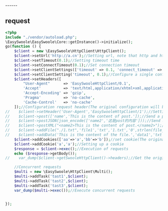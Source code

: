<head>
     <title>EasySwoole  coroutine http client|swoole  coroutine http client|swoole coroutine Http|php  coroutine client</title>
     <meta name="keywords" content="EasySwoole  coroutine http client|swoole  coroutine http client|swoole coroutine Http|php  coroutine client"/>
     <meta name="description" content="EasySwoole  coroutine http client|swoole  coroutine http client|swoole coroutine Http|php  coroutine client"/>
</head>
---<head>---

## request
```php
<?php
include "./vendor/autoload.php";
\EasySwoole\EasySwoole\Core::getInstance()->initialize();
go(function () {
    $client = new \EasySwoole\HttpClient\HttpClient();
    $client->setUrl('http://a.cn');//Setting url, note that http and https are required, HTTPS requires swoole extension to open SSL
    $client->setTimeout(0.1);//Setting timeout time
    $client->setConnectTimeout(0.1);//Set connection timeout
    $client->setClientSettings(['timeout' => 0.1, 'connect_timeout' => 0.1]);//Configure the client configuration (which will cover the original configuration), refer to https://wiki.swoole.com/wiki/page/726.html
    $client->setClientSetting('timeout', 0.1);//Configure a single configuration
    $client->setHeaders([
        "User-Agent"      => 'EasySwooleHttpClient/0.1',
        'Accept'          => 'text/html,application/xhtml+xml,application/xml',
        'Accept-Encoding' => 'gzip',
        'Pragma'          => 'no-cache',
        'Cache-Control'   => 'no-cache'
    ]);//Configuration request header(The original configuration will be covered)
//    $client->setHeader('User-Agent','EasySwooleHttpClient/1');//Setting a request header
//    $client->post(['name','This is the content of post.']);//Send a post content
//    $client->postJSON(json_encode(['name2','这是post的内容']));//Send a post json content
//    $client->postXML("<name2>This is the content of post.</name2>");//Send a post xml content
//    $client->addFile("./1.txt",'file1','txt','1.txt','0',strlen(file_get_contents('./1.txt')));//Send a file, note the size of the file
//    $client->addData('This is the content of the file.','data1','txt','1.txt');//Send a piece of content into a file
    $client->addCookies(['aa'=>'a','bb'=>'b']);//set cookie(The original configuration will be covered)
    $client->addCookie('a','a');//Setting up a cookie
    $response = $client->exec();//Execution of requests
    echo ($response->getBody());
//    var_dump($client->getSwooleHttpClient()->headers);//Get the original http client of the swoole

    //Concurrent requests
    $multi = new \EasySwoole\HttpClient\Multi();
    $multi->addTask('tast1',$client);
    $multi->addTask('tast2',$client);
    $multi->addTask('tast3',$client);
    var_dump($multi->exec());//Execute concurrent requests


});
```


